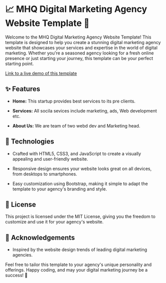 # 📈 MHQ Digital Marketing Agency Website Template 🚀

Welcome to the MHQ Digital Marketing Agency Website Template! This template is designed to help you create a stunning digital marketing agency website that showcases your services and expertise in the world of digital marketing. Whether you're a seasoned agency looking for a fresh online presence or just starting your journey, this template can be your perfect starting point.

[Link to a live demo of this template](https://mhq.netlify.app/)

## ✨ Features

- **Home:** This startup provides best services to its pre clients.

- **Services:** All socila sevices include marketing, ads, Web development etc.

- **About Us:** We are team of two webd dev and Marketing head.

## 🚀 Technologies

- Crafted with HTML5, CSS3, and JavaScript to create a visually appealing and user-friendly website.

- Responsive design ensures your website looks great on all devices, from desktops to smartphones.

- Easy customization using Bootstrap, making it simple to adapt the template to your agency's branding and style.

## 📝 License

This project is licensed under the MIT License, giving you the freedom to customize and use it for your agency's website.

## 🙌 Acknowledgements

- Inspired by the website design trends of leading digital marketing agencies.

Feel free to tailor this template to your agency's unique personality and offerings. Happy coding, and may your digital marketing journey be a success! 🎉

